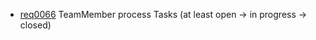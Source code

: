  * [req0066](https://github.com/DomainDrivenArchitecture/ddaRequirement/blob/master/en/requirements/req0066.md) TeamMember process Tasks (at least open -> in progress -> closed)